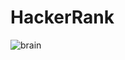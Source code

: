 # HackerRank
![brain](https://images.twinkl.co.uk/tw1n/image/private/t_630/u/ux/brain-gym-wiki_ver_1.png)